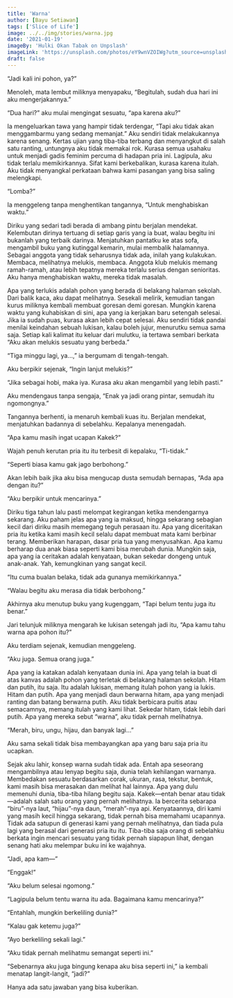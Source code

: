 ```yaml
---
title: 'Warna'
author: [Bayu Setiawan]
tags: ['Slice of Life']
image: ../../img/stories/warna.jpg
date: '2021-01-19'
imageBy: 'Hulki Okan Tabak on Unpslash'
imageLink: 'https://unsplash.com/photos/eY9wnVZOIWg?utm_source=unsplash&utm_medium=referral&utm_content=creditShareLink'
draft: false
---
```

“Jadi kali ini pohon, ya?”

Menoleh, mata lembut miliknya menyapaku, “Begitulah, sudah dua hari ini aku mengerjakannya.” 

“Dua hari?” aku mulai mengingat sesuatu, “apa karena aku?”

Ia mengeluarkan tawa yang hampir tidak terdengar, “Tapi aku tidak akan menggambarmu yang sedang memanjat.”
Aku sendiri tidak melakukannya karena senang. Kertas ujian yang tiba-tiba terbang dan menyangkut di salah satu ranting, untungnya aku tidak memakai rok. Kurasa semua usahaku untuk menjadi gadis feminim percuma di hadapan pria ini. Lagipula, aku tidak terlalu memikirkannya. Sifat kami berkebalikan, kurasa karena itulah. Aku tidak menyangkal perkataan bahwa kami pasangan yang bisa saling melengkapi. 

“Lomba?”

Ia menggeleng tanpa menghentikan tangannya, “Untuk menghabiskan waktu.”

Diriku yang sedari tadi berada di ambang pintu berjalan mendekat. Kelembutan dirinya tertuang di setiap garis yang ia buat, walau begitu ini bukanlah yang terbaik darinya. Menjatuhkan pantatku ke atas sofa, mengambil buku yang kutinggal kemarin, mulai membalik halamannya. Sebagai anggota yang tidak seharusnya tidak ada, inilah yang kulakukan. Membaca, melihatnya melukis, membaca. Anggota klub melukis memang ramah-ramah, atau lebih tepatnya mereka terlalu serius dengan senioritas. Aku hanya menghabiskan waktu, mereka tidak masalah.

Apa yang terlukis adalah pohon yang berada di belakang halaman sekolah. Dari balik kaca, aku dapat melihatnya. Sesekali melirik, kemudian tangan kurus miliknya kembali membuat goresan demi goresan. Mungkin karena waktu yang kuhabiskan di sini, apa yang ia kerjakan baru setengah selesai. Jika ia sudah puas, kurasa akan lebih cepat selesai. Aku sendiri tidak pandai menilai keindahan sebuah lukisan, kalau boleh jujur, menurutku semua sama saja. Setiap kali kalimat itu keluar dari mulutku, ia tertawa sembari berkata “Aku akan melukis sesuatu yang berbeda.”

“Tiga minggu lagi, ya…,” ia bergumam di tengah-tengah.

Aku berpikir sejenak, “Ingin lanjut melukis?”

“Jika sebagai hobi, maka iya. Kurasa aku akan mengambil yang lebih pasti.”

Aku mendengaus tanpa sengaja, “Enak ya jadi orang pintar, semudah itu ngomongnya.”

Tangannya berhenti, ia menaruh kembali kuas itu. Berjalan mendekat, menjatuhkan badannya di sebelahku. Kepalanya menengadah.

“Apa kamu masih ingat ucapan Kakek?”

Wajah penuh kerutan pria itu itu terbesit di kepalaku, “Ti-tidak.”

“Seperti biasa kamu gak jago berbohong.”

Akan lebih baik jika aku bisa mengucap dusta semudah bernapas, “Ada apa dengan itu?”

“Aku berpikir untuk mencarinya.”

Diriku tiga tahun lalu pasti melompat kegirangan ketika mendengarnya sekarang. Aku paham jelas apa yang ia maksud, hingga sekarang sebagian kecil dari diriku masih memegang teguh perasaan itu. Apa yang diceritakan pria itu ketika kami masih kecil selalu dapat membuat mata kami berbinar terang. Memberikan harapan, dasar pria tua yang menyusahkan. Apa kamu berharap dua anak biasa seperti kami bisa merubah dunia. Mungkin saja, apa yang ia ceritakan adalah kenyataan, bukan sekedar dongeng untuk anak-anak. Yah, kemungkinan yang sangat kecil.

“Itu cuma bualan belaka, tidak ada gunanya memikirkannya.”

“Walau begitu aku merasa dia tidak berbohong.”

Akhirnya aku menutup buku yang kugenggam, “Tapi belum tentu juga itu benar.”

Jari telunjuk miliknya mengarah ke lukisan setengah jadi itu, “Apa kamu tahu warna apa pohon itu?”

Aku terdiam sejenak, kemudian menggeleng.

“Aku juga. Semua orang juga.”

Apa yang ia katakan adalah kenyataan dunia ini. Apa yang telah ia buat di atas kanvas adalah pohon yang terletak di belakang halaman sekolah. Hitam dan putih, itu saja. Itu adalah lukisan, memang itulah pohon yang ia lukis. Hitam dan putih. Apa yang menjadi daun berwarna hitam, apa yang menjadi ranting dan batang berwarna putih. Aku tidak berbicara puitis atau semacamnya, memang itulah yang kami lihat. Sekedar hitam, tidak lebih dari putih. Apa yang mereka sebut “warna”, aku tidak pernah melihatnya.

“Merah, biru, ungu, hijau, dan banyak lagi…”

Aku sama sekali tidak bisa membayangkan apa yang baru saja pria itu ucapkan.

Sejak aku lahir, konsep warna sudah tidak ada. Entah apa seseorang mengambilnya atau lenyap begitu saja, dunia telah kehilangan warnanya. Membedakan sesuatu berdasarkan corak, ukuran, rasa, tekstur, bentuk, kami masih bisa merasakan dan melihat hal lainnya. Apa yang dulu memenuhi dunia, tiba-tiba hilang begitu saja. Kakek—entah benar atau tidak—adalah salah satu orang yang pernah melihatnya. Ia bercerita sebarapa “biru”-nya laut, “hijau”-nya daun, “merah”-nya api. Kenyataannya, diri kami yang masih kecil hingga sekarang, tidak pernah bisa memahami ucapannya.
Tidak ada satupun di generasi kami yang pernah melihatnya, dan tiada pula lagi yang berasal dari generasi pria itu itu. Tiba-tiba saja orang di sebelahku berkata ingin mencari sesuatu yang tidak pernah siapapun lihat, dengan senang hati aku melempar buku ini ke wajahnya.

“Jadi, apa kam—”

“Enggak!”

“Aku belum selesai ngomong.”

“Lagipula belum tentu warna itu ada. Bagaimana kamu mencarinya?”

“Entahlah, mungkin berkeliling dunia?”

“Kalau gak ketemu juga?”

“Ayo berkeliling sekali lagi.”

“Aku tidak pernah melihatmu semangat seperti ini.”

“Sebenarnya aku juga bingung kenapa aku bisa seperti ini,” ia kembali menatap langit-langit, “jadi?”

Hanya ada satu jawaban yang bisa kuberikan. 
